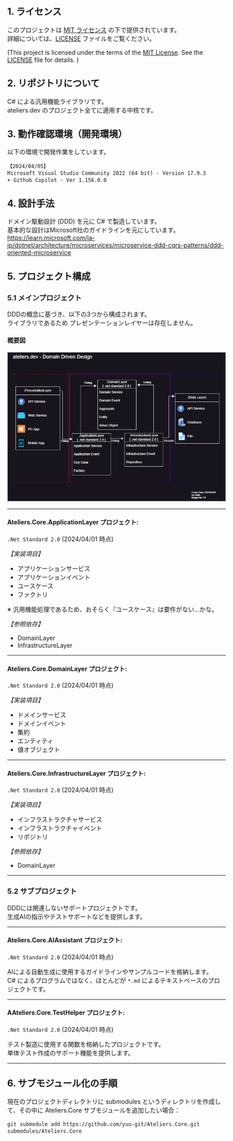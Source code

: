 
## 1. ライセンス

このプロジェクトは [MIT ライセンス](LICENSE) の下で提供されています。  
詳細については、[LICENSE](LICENSE) ファイルをご覧ください。  
  
(This project is licensed under the terms of the [MIT License](LICENSE). See the [LICENSE](LICENSE) file for details. )

## 2. リポジトリについて

C# による汎用機能ライブラリです。  
ateliers.dev のプロジェクト全てに適用する中核です。

## 3. 動作確認環境（開発環境）

以下の環境で開発作業をしています。

```
【2024/04/05】
Microsoft Visual Studio Community 2022 (64 bit) - Version 17.9.3
+ Github Copilot - Ver 1.156.0.0
```

## 4. 設計手法

ドメイン駆動設計 (DDD) を元に C# で製造しています。  
基本的な設計はMicrosoft社のガイドラインを元にしています。  
https://learn.microsoft.com/ja-jp/dotnet/architecture/microservices/microservice-ddd-cqrs-patterns/ddd-oriented-microservice

## 5. プロジェクト構成

### 5.1 メインプロジェクト

DDDの概念に基づき、以下の3つから構成されます。  
ライブラリであるため プレゼンテーションレイヤーは存在しません。

#### 概要図

![ドメイン駆動概要図](.Assets/Images/DomainDrivenDesign.drawio.png)

---

#### Ateliers.Core.ApplicationLayer プロジェクト:  
`.Net Standard 2.0` (2024/04/01 時点)  

*【実装項目】*
- アプリケーションサービス
- アプリケーションイベント
- ユースケース
- ファクトリ
  
※ 汎用機能処理であるため、おそらく『ユースケース』は要件がない…かな。  
  
*【参照依存】*
- DomainLayer
- InfrastructureLayer

---

#### Ateliers.Core.DomainLayer プロジェクト:  
`.Net Standard 2.0` (2024/04/01 時点)    

*【実装項目】*
- ドメインサービス
- ドメインイベント
- 集約
- エンティティ
- 値オブジェクト

---

#### Ateliers.Core.InfrastructureLayer プロジェクト:  
`.Net Standard 2.0` (2024/04/01 時点)    

*【実装項目】*
- インフラストラクチャサービス
- インフラストラクチャイベント
- リポジトリ

*【参照依存】*
- DomainLayer

---

### 5.2 サブプロジェクト

DDDには関連しないサポートプロジェクトです。  
生成AIの指示やテストサポートなどを提供します。

---

#### Ateliers.Core.AIAssistant プロジェクト:  
`.Net Standard 2.0` (2024/04/01 時点)    

AIによる自動生成に使用するガイドラインやサンプルコードを格納します。  
C# によるプログラムではなく、ほとんどが `*.md` によるテキストベースのプロジェクトです。

---

#### AAteliers.Core.TestHelper プロジェクト:  
`.Net Standard 2.0` (2024/04/01 時点)    

テスト製造に使用する関数を格納したプロジェクトです。  
単体テスト作成のサポート機能を提供します。

---

## 6. サブモジュール化の手順

現在のプロジェクトディレクトリに submodules というディレクトリを作成して、その中に Ateliers.Core サブモジュールを追加したい場合：

```
git submodule add https://github.com/yuu-git/Ateliers.Core.git submodules/Ateliers.Core
```
